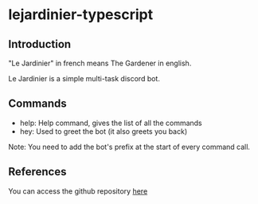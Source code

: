 # lejardinier-typescript

## Introduction

"Le Jardinier" in french means The Gardener in english. 

Le Jardinier is a simple multi-task discord bot.

## Commands

- help: Help command, gives the list of all the commands
- hey: Used to greet the bot (it also greets you back)

Note: You need to add the bot's prefix at the start of every command call.

## References

You can access the github repository [here](https://github.com/valflrt/lejardinier-typescript)
